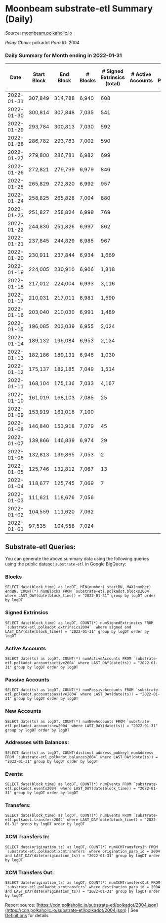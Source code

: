 # Moonbeam substrate-etl Summary (Daily)

_Source_: [moonbeam.polkaholic.io](https://moonbeam.polkaholic.io)

*Relay Chain*: polkadot
*Para ID*: 2004



### Daily Summary for Month ending in 2022-01-31


| Date | Start Block | End Block | # Blocks | # Signed Extrinsics (total) | # Active Accounts | # Passive | # New | # Addresses with Balances | # Events | # Transfers | # XCM Transfers In | # XCM Transfers Out | Issues | 
| ---- | ----------- | --------- | -------- | --------------------------- | ----------------- | --------- | ----- | ------------------------- | -------- | ----------- | ------------------ | ------------------- | ------ |
| 2022-01-31 | 307,849 | 314,788 | 6,940 | 608 |  |  |  | 141,321 | 547,974 | 15,638 ($51,291,494.97) |   |   |  |
| 2022-01-30 | 300,814 | 307,848 | 7,035 | 541 |  |  |  |  | 481,666 | 13,578 ($18,981,785.78) |   |   |  |
| 2022-01-29 | 293,784 | 300,813 | 7,030 | 592 |  |  |  |  | 545,019 | 17,232 ($31,303,771.09) |   |   |  |
| 2022-01-28 | 286,782 | 293,783 | 7,002 | 590 |  |  |  |  | 682,490 | 19,507 ($29,293,092.74) |   |   |  |
| 2022-01-27 | 279,800 | 286,781 | 6,982 | 699 |  |  |  |  | 752,162 | 25,684 ($32,599,179.40) |   |   |  |
| 2022-01-26 | 272,821 | 279,799 | 6,979 | 846 |  |  |  |  | 777,282 | 23,335 ($39,798,808.82) |   |   |  |
| 2022-01-25 | 265,829 | 272,820 | 6,992 | 957 |  |  |  |  | 686,213 | 22,859 ($40,076,255.69) |   |   |  |
| 2022-01-24 | 258,825 | 265,828 | 7,004 | 880 |  |  |  |  | 753,087 | 22,993 ($85,875,440.70) |   |   |  |
| 2022-01-23 | 251,827 | 258,824 | 6,998 | 769 |  |  |  |  | 757,366 | 24,573 ($34,818,740.73) |   |   |  |
| 2022-01-22 | 244,830 | 251,826 | 6,997 | 862 |  |  |  |  | 811,842 | 23,716 ($55,492,825.13) |   |   |  |
| 2022-01-21 | 237,845 | 244,829 | 6,985 | 967 |  |  |  |  | 942,324 | 29,745 ($60,853,662.05) |   |   |  |
| 2022-01-20 | 230,911 | 237,844 | 6,934 | 1,669 |  |  |  |  | 1,411,154 | 50,998 ($121,831,303.15) |   |   |  |
| 2022-01-19 | 224,005 | 230,910 | 6,906 | 1,818 |  |  |  |  | 1,264,363 | 52,043 ($103,253,517.99) |   |   |  |
| 2022-01-18 | 217,012 | 224,004 | 6,993 | 3,116 |  |  |  |  | 1,549,287 | 67,369 ($135,844,287.89) |   |   |  |
| 2022-01-17 | 210,031 | 217,011 | 6,981 | 1,590 |  |  |  |  | 787,569 | 31,855 ($95,069,748.61) |   |   |  |
| 2022-01-16 | 203,040 | 210,030 | 6,991 | 1,489 |  |  |  |  | 992,888 | 43,413 ($133,250,407.26) |   |   |  |
| 2022-01-15 | 196,085 | 203,039 | 6,955 | 2,024 |  |  |  |  | 1,623,431 | 90,141 ($186,178,778.49) |   |   |  |
| 2022-01-14 | 189,132 | 196,084 | 6,953 | 2,134 |  |  |  |  | 1,660,191 | 77,572 ($267,877,218.59) |   |   |  |
| 2022-01-13 | 182,186 | 189,131 | 6,946 | 1,030 |  |  |  |  | 1,455,496 | 81,692 ($311,451,851.19) |   |   |  |
| 2022-01-12 | 175,137 | 182,185 | 7,049 | 1,514 |  |  |  |  | 389,251 | 27,299 ($80,162,642.51) |   |   |  |
| 2022-01-11 | 168,104 | 175,136 | 7,033 | 4,167 |  |  |  |  | 478,471 | 77,727 ($2,017,246,426.99) |   |   |  |
| 2022-01-10 | 161,019 | 168,103 | 7,085 | 25 |  |  |  |  | 22,194 |   |   |   |  |
| 2022-01-09 | 153,919 | 161,018 | 7,100 |  |  |  |  |  | 22,096 |   |   |   |  |
| 2022-01-08 | 146,840 | 153,918 | 7,079 | 45 |  |  |  |  | 22,315 |   |   |   |  |
| 2022-01-07 | 139,866 | 146,839 | 6,974 | 29 |  |  |  |  | 21,691 | 2 ($322,667.49) |   |   |  |
| 2022-01-06 | 132,813 | 139,865 | 7,053 | 2 |  |  |  |  | 21,745 |   |   |   |  |
| 2022-01-05 | 125,746 | 132,812 | 7,067 | 13 |  |  |  |  | 21,822 |   |   |   |  |
| 2022-01-04 | 118,677 | 125,745 | 7,069 | 7 |  |  |  |  | 21,788 |   |   |   |  |
| 2022-01-03 | 111,621 | 118,676 | 7,056 |  |  |  |  |  | 21,708 |   |   |   |  |
| 2022-01-02 | 104,559 | 111,620 | 7,062 |  |  |  |  |  | 21,726 |   |   |   |  |
| 2022-01-01 | 97,535 | 104,558 | 7,024 |  |  |  |  |  | 21,612 |   |   |   |  |

## Substrate-etl Queries:
You can generate the above summary data using the following queries using the public dataset `substrate-etl` in Google BigQuery:


### Blocks
```
SELECT date(block_time) as logDT, MIN(number) startBN, MAX(number) endBN, COUNT(*) numBlocks FROM `substrate-etl.polkadot.blocks2004`  where LAST_DAY(date(block_time)) = "2022-01-31" group by logDT order by logDT
```


### Signed Extrinsics
```
SELECT date(block_time) as logDT, COUNT(*) numSignedExtrinsics FROM `substrate-etl.polkadot.extrinsics2004`  where signed and LAST_DAY(date(block_time)) = "2022-01-31" group by logDT order by logDT
```


### Active Accounts
```
SELECT date(ts) as logDT, COUNT(*) numActiveAccounts FROM `substrate-etl.polkadot.accountsactive2004` where LAST_DAY(date(ts)) = "2022-01-31" group by logDT order by logDT
```


### Passive Accounts
```
SELECT date(ts) as logDT, COUNT(*) numPassiveAccounts FROM `substrate-etl.polkadot.accountspassive2004` where LAST_DAY(date(ts)) = "2022-01-31" group by logDT order by logDT
```


### New Accounts
```
SELECT date(ts) as logDT, COUNT(*) numNewAccounts FROM `substrate-etl.polkadot.accountsnew2004` where LAST_DAY(date(ts)) = "2022-01-31" group by logDT order by logDT
```


### Addresses with Balances:
```
SELECT date(ts) as logDT, COUNT(distinct address_pubkey) numAddress FROM `substrate-etl.polkadot.balances2004` where LAST_DAY(date(ts)) = "2022-01-31" group by logDT order by logDT
```


### Events:
```
SELECT date(block_time) as logDT, COUNT(*) numEvents FROM `substrate-etl.polkadot.events2004` where LAST_DAY(date(block_time)) = "2022-01-31" group by logDT order by logDT
```


### Transfers:
```
SELECT date(block_time) as logDT, COUNT(*) numEvents FROM `substrate-etl.polkadot.transfers2004` where LAST_DAY(date(block_time)) = "2022-01-31" group by logDT order by logDT
```


### XCM Transfers In:
```
SELECT date(origination_ts) as logDT, COUNT(*) numXCMTransfersIn FROM `substrate-etl.polkadot.xcmtransfers` where origination_para_id = 2004 and LAST_DAY(date(origination_ts)) = "2022-01-31" group by logDT order by logDT
```


### XCM Transfers Out:
```
SELECT date(origination_ts) as logDT, COUNT(*) numXCMTransfersOut FROM `substrate-etl.polkadot.xcmtransfers` where destination_para_id = 2004 and LAST_DAY(date(origination_ts)) = "2022-01-31" group by logDT order by logDT
```



Report source: [https://cdn.polkaholic.io/substrate-etl/polkadot/2004.json](https://cdn.polkaholic.io/substrate-etl/polkadot/2004.json) | See [Definitions](/DEFINITIONS.md) for details
